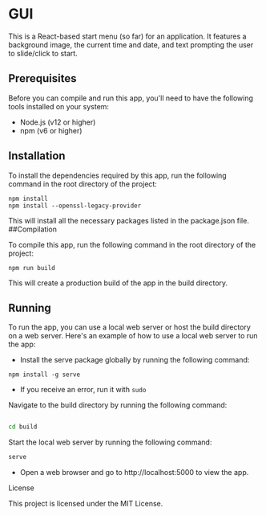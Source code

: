 # GUI

This is a React-based start menu (so far) for an application. It features a background image, the current time and date, and text prompting the user to slide/click to start.
## Prerequisites

Before you can compile and run this app, you'll need to have the following tools installed on your system:

* Node.js (v12 or higher)
* npm (v6 or higher)

## Installation

To install the dependencies required by this app, run the following command in the root directory of the project:

```
npm install
npm install --openssl-legacy-provider
```

This will install all the necessary packages listed in the package.json file.
##Compilation

To compile this app, run the following command in the root directory of the project:

```npm run build```

This will create a production build of the app in the build directory.
## Running

To run the app, you can use a local web server or host the build directory on a web server. Here's an example of how to use a local web server to run the app:

* Install the serve package globally by running the following command:

```npm install -g serve```

* If you receive an error, run it with ```sudo```

Navigate to the build directory by running the following command:

```bash

cd build
```

Start the local web server by running the following command:

```bash
serve
```

* Open a web browser and go to http://localhost:5000 to view the app.

License

This project is licensed under the MIT License.
